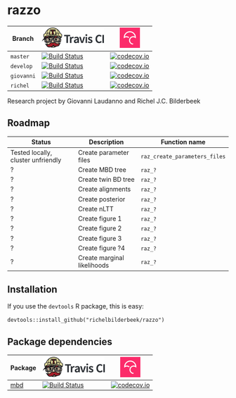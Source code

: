 # razzo

Branch|[![Travis CI logo](pics/TravisCI.png)](https://travis-ci.org)|[![Codecov logo](pics/Codecov.png)](https://www.codecov.io)
---|---|---
`master`|[![Build Status](https://travis-ci.org/richelbilderbeek/razzo.svg?branch=master)](https://travis-ci.org/richelbilderbeek/razzo) | [![codecov.io](https://codecov.io/github/richelbilderbeek/razzo/coverage.svg?branch=master)](https://codecov.io/github/richelbilderbeek/razzo?branch=master)
`develop`|[![Build Status](https://travis-ci.org/richelbilderbeek/razzo.svg?branch=develop)](https://travis-ci.org/richelbilderbeek/razzo) | [![codecov.io](https://codecov.io/github/richelbilderbeek/razzo/coverage.svg?branch=develop)](https://codecov.io/github/richelbilderbeek/razzo?branch=develop)
`giovanni`|[![Build Status](https://travis-ci.org/richelbilderbeek/razzo.svg?branch=giovanni)](https://travis-ci.org/richelbilderbeek/razzo) | [![codecov.io](https://codecov.io/github/richelbilderbeek/razzo/coverage.svg?branch=giovanni)](https://codecov.io/github/richelbilderbeek/razzo?branch=giovanni)
`richel`|[![Build Status](https://travis-ci.org/richelbilderbeek/razzo.svg?branch=richel)](https://travis-ci.org/richelbilderbeek/razzo) | [![codecov.io](https://codecov.io/github/richelbilderbeek/razzo/coverage.svg?branch=richel)](https://codecov.io/github/richelbilderbeek/razzo?branch=richel)

Research project by Giovanni Laudanno and Richel J.C. Bilderbeek

## Roadmap

Status|Description|Function name
---|---|---
Tested locally, cluster unfriendly|Create parameter files|`raz_create_parameters_files`
?|Create MBD tree|`raz_?`
?|Create twin BD tree|`raz_?`
?|Create alignments|`raz_?`
?|Create posterior|`raz_?`
?|Create nLTT|`raz_?`
?|Create figure 1|`raz_?`
?|Create figure 2|`raz_?`
?|Create figure 3|`raz_?`
?|Create figure ?4|`raz_?`
?|Create marginal likelihoods|`raz_?`

## Installation

If you use the `devtools` R package, this is easy:

```
devtools::install_github("richelbilderbeek/razzo")
```

## Package dependencies

Package|[![Travis CI logo](pics/TravisCI.png)](https://travis-ci.org)|[![Codecov logo](pics/Codecov.png)](https://www.codecov.io)
---|---|---
[mbd](https://github.com/Giappo/mbd)|[![Build Status](https://travis-ci.org/Giappo/mbd.svg?branch=master)](https://travis-ci.org/Giappo/mbd)|[![codecov.io](https://codecov.io/github/Giappo/mbd/coverage.svg?branch=master)](https://codecov.io/github/Giappo/mbd/branch/master)
